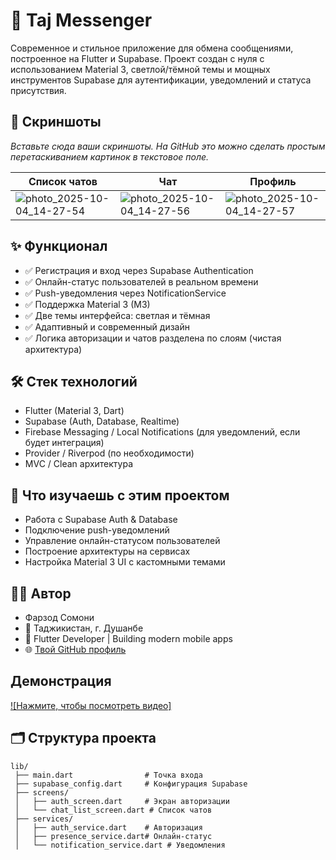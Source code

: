 # 📨 Taj Messenger

Современное и стильное приложение для обмена сообщениями, построенное на Flutter и Supabase.
Проект создан с нуля с использованием Material 3, светлой/тёмной темы и мощных инструментов Supabase для аутентификации, уведомлений и статуса присутствия.

## 📸 Скриншоты

*Вставьте сюда ваши скриншоты. На GitHub это можно сделать простым перетаскиванием картинок в текстовое поле.*

| Список чатов                    | Чат                           | Профиль                       |
| ------------------------------- | ----------------------------- | ----------------------------- |
| ![photo_2025-10-04_14-27-54](https://github.com/user-attachments/assets/7f078540-1c37-4ec7-8810-a2678bf1e203) | ![photo_2025-10-04_14-27-56](https://github.com/user-attachments/assets/0e9c9dd7-b326-432f-8afd-9f852bada2a5) | ![photo_2025-10-04_14-27-57](https://github.com/user-attachments/assets/a468b4f9-c6cd-4993-bf03-714bb2b00365) |


## ✨ Функционал

* ✅ Регистрация и вход через Supabase Authentication
* ✅ Онлайн-статус пользователей в реальном времени
* ✅ Push-уведомления через NotificationService
* ✅ Поддержка Material 3 (M3)
* ✅ Две темы интерфейса: светлая и тёмная
* ✅ Адаптивный и современный дизайн
* ✅ Логика авторизации и чатов разделена по слоям (чистая архитектура)

## 🛠️ Стек технологий

* Flutter (Material 3, Dart)
* Supabase (Auth, Database, Realtime)
* Firebase Messaging / Local Notifications (для уведомлений, если будет интеграция)
* Provider / Riverpod (по необходимости)
* MVC / Clean архитектура

## 🧠 Что изучаешь с этим проектом

* Работа с Supabase Auth & Database
* Подключение push-уведомлений
* Управление онлайн-статусом пользователей
* Построение архитектуры на сервисах
* Настройка Material 3 UI с кастомными темами

## 🧑‍💻 Автор
* Фарзод Сомони
* 📍 Таджикистан, г. Душанбе 
* 💬 Flutter Developer | Building modern mobile apps
* 🌐 [Твой GitHub профиль](https://github.com/somoni69)


## Демонстрация 

[![Нажмите, чтобы посмотреть видео]](file:///C:/Users/developer/Downloads/Telegram%20Desktop/video_2025-10-11_22-30-42.mp4)

## 🗂️ Структура проекта

```plaintext
lib/
 ├── main.dart                # Точка входа
 ├── supabase_config.dart     # Конфигурация Supabase
 ├── screens/
 │   ├── auth_screen.dart     # Экран авторизации
 │   └── chat_list_screen.dart # Список чатов
 ├── services/
 │   ├── auth_service.dart    # Авторизация
 │   ├── presence_service.dart# Онлайн-статус
 │   └── notification_service.dart # Уведомления


